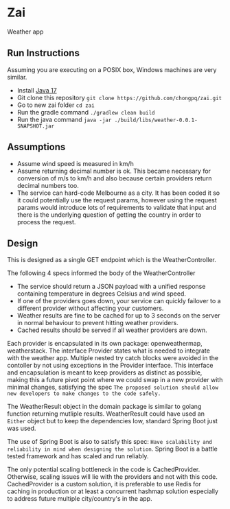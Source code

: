 # Zai
Weather app

## Run Instructions

Assuming you are executing on a POSIX box, Windows machines are very similar.
* Install [Java 17](http://www.oracle.com/technetwork/java/javase/downloads/index.html)
* Git clone this repository ```git clone https://github.com/chongpq/zai.git```
* Go to new zai folder ```cd zai```
* Run the gradle command ```./gradlew clean build```
* Run the java command ```java -jar ./build/libs/weather-0.0.1-SNAPSHOT.jar```

## Assumptions
* Assume wind speed is measured in km/h
* Assume returning decimal number is ok. This became necessary for conversion of m/s to km/h and also because certain providers return decimal numbers too.
* The service can hard-code Melbourne as a city. It has been coded it so it could potentially use the request params, however using the request params would introduce lots of requirements to validate that input and there is the underlying question of getting the country in order to process the request.

## Design
This is designed as a single GET endpoint which is the WeatherController.

The following 4 specs informed the body of the WeatherController
* The service should return a JSON payload with a unified response containing temperature in degrees Celsius and wind speed.
* If one of the providers goes down, your service can quickly failover to a different provider without affecting your customers.
* Weather results are fine to be cached for up to 3 seconds on the server in normal behaviour to prevent hitting weather providers.
* Cached results should be served if all weather providers are down.

Each provider is encapsulated in its own package: openweathermap, weatherstack. The interface Provider states what is needed to integrate with the weather app. Multiple nested try catch blocks were avoided in the contoller by not using exceptions in the Provider interface. This interface and encapsulation is meant to keep providers as distinct as possible, making this a future pivot point where we could swap in a new provider with minimal changes, satisfying the spec ```The proposed solution should allow new developers to make changes to the code safely.```

The WeatherResult object in the domain package is similar to golang function returning mutliple results. WeatherResult could have used an ```Either``` object but to keep the dependencies low, standard Spring Boot just was used.

The use of Spring Boot is also to satisfy this spec: ```Have scalability and reliability in mind when designing the solution```. Spring Boot is a battle tested framework and has scaled and run reliably. 

The only potential scaling bottleneck in the code is CachedProvider. Otherwise, scaling issues will lie with the providers and not with this code. CachedProvider is a custom solution, it is preferable to use Redis for caching in production or at least a concurrent hashmap solution especially to address future multiple city/country's in the app.
